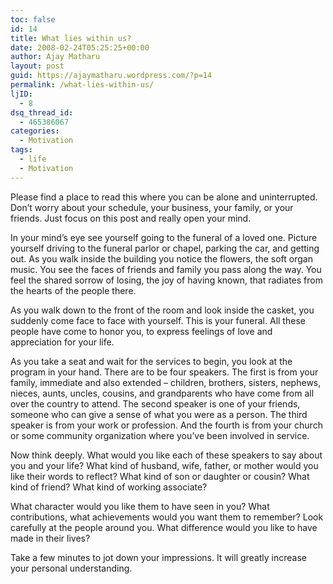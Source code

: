 ```yaml
---
toc: false
id: 14
title: What lies within us?
date: 2008-02-24T05:25:25+00:00
author: Ajay Matharu
layout: post
guid: https://ajaymatharu.wordpress.com/?p=14
permalink: /what-lies-within-us/
ljID:
  - 8
dsq_thread_id:
  - 465386067
categories:
  - Motivation
tags:
  - life
  - Motivation
---
```

Please find a place to read this where you can be alone and uninterrupted. Don&#8217;t worry about your schedule, your business, your family, or your friends. Just focus on this post and really open your mind.

In your mind&#8217;s eye see yourself going to the funeral of a loved one. Picture yourself driving to the funeral parlor or chapel, parking the car, and getting out. As you walk inside the building you notice the flowers, the soft organ music. You see the faces of friends and family you pass along the way. You feel the shared sorrow of losing, the joy of having known, that radiates from the hearts of the people there.

As you walk down to the front of the room and look inside the casket, you suddenly come face to face with yourself. This is your funeral. All these people have come to honor you, to express feelings of love and appreciation for your life.

As you take a seat and wait for the services to begin, you look at the program in your hand. There are to be four speakers. The first is from your family, immediate and also extended &#8211; children, brothers, sisters, nephews, nieces, aunts, uncles, cousins, and grandparents who have come from all over the country to attend. The second speaker is one of your friends, someone who can give a sense of what you were as a person. The third speaker is from your work or profession. And the fourth is from your church or some community organization where you&#8217;ve been involved in service.

Now think deeply. What would you like each of these speakers to say about you and your life? What kind of husband, wife, father, or mother would you like their words to reflect? What kind of son or daughter or cousin? What kind of friend? What kind of working associate?

What character would you like them to have seen in you? What contributions, what achievements would you want them to remember? Look carefully at the people around you. What difference would you like to have made in their lives?

Take a few minutes to jot down your impressions. It will greatly increase your personal understanding.
